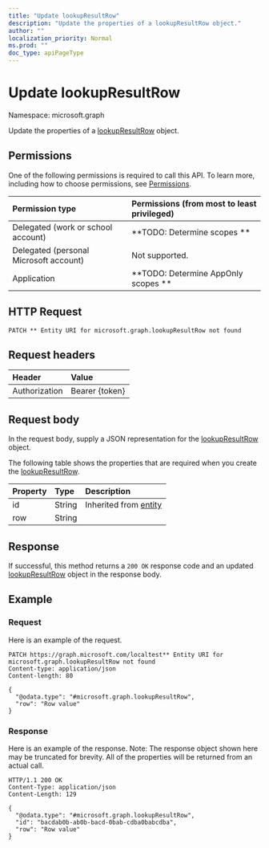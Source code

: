 ```yaml
---
title: "Update lookupResultRow"
description: "Update the properties of a lookupResultRow object."
author: ""
localization_priority: Normal
ms.prod: ""
doc_type: apiPageType
---
```


# Update lookupResultRow

Namespace: microsoft.graph

Update the properties of a [lookupResultRow](../resources/lookupresultrow.md) object.

## Permissions
One of the following permissions is required to call this API. To learn more, including how to choose permissions, see [Permissions](/concepts/permissions-reference.md).

|Permission type|Permissions (from most to least privileged)|
|:---|:---|
|Delegated (work or school account)|**TODO: Determine scopes **|
|Delegated (personal Microsoft account)|Not supported.|
|Application|**TODO: Determine AppOnly scopes **|

## HTTP Request
<!-- {
  "blockType": "ignored"
}
-->
``` http
PATCH ** Entity URI for microsoft.graph.lookupResultRow not found
```

## Request headers
|Header|Value|
|:---|:---|
|Authorization|Bearer {token}|

## Request body
In the request body, supply a JSON representation for the [lookupResultRow](../resources/lookupresultrow.md) object.

The following table shows the properties that are required when you create the [lookupResultRow](../resources/lookupresultrow.md).

|Property|Type|Description|
|:---|:---|:---|
|id|String| Inherited from [entity](../resources/entity.md)|
|row|String||



## Response
If successful, this method returns a `200 OK` response code and an updated [lookupResultRow](../resources/lookupresultrow.md) object in the response body.

## Example

### Request
Here is an example of the request.
<!-- {
  "blockType": "request",
  "name": "update_lookupresultrow"
}
-->
``` http
PATCH https://graph.microsoft.com/localtest** Entity URI for microsoft.graph.lookupResultRow not found
Content-type: application/json
Content-length: 80

{
  "@odata.type": "#microsoft.graph.lookupResultRow",
  "row": "Row value"
}
```

### Response
Here is an example of the response. Note: The response object shown here may be truncated for brevity. All of the properties will be returned from an actual call.
<!-- {
  "blockType": "response",
  "truncated": true
}
-->
``` http
HTTP/1.1 200 OK
Content-Type: application/json
Content-Length: 129

{
  "@odata.type": "#microsoft.graph.lookupResultRow",
  "id": "bacdab0b-ab0b-bacd-0bab-cdba0babcdba",
  "row": "Row value"
}
```

